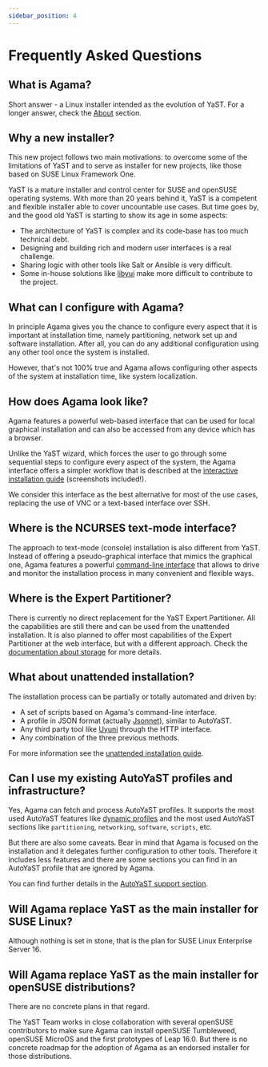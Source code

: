 ```yaml
---
sidebar_position: 4
---
```


# Frequently Asked Questions

## What is Agama?

Short answer - a Linux installer intended as the evolution of YaST. For a longer answer, check
the [About](/about) section.

## Why a new installer?

This new project follows two main motivations: to overcome some of the limitations of YaST and to
serve as installer for new projects, like those based on SUSE Linux Framework One.

YaST is a mature installer and control center for SUSE and openSUSE operating systems. With more
than 20 years behind it, YaST is a competent and flexible installer able to cover uncountable use
cases. But time goes by, and the good old YaST is starting to show its age in some aspects:

- The architecture of YaST is complex and its code-base has too much technical debt.
- Designing and building rich and modern user interfaces is a real challenge.
- Sharing logic with other tools like Salt or Ansible is very difficult.
- Some in-house solutions like [libyui](https://github.com/libyui/libyui) make more difficult to
  contribute to the project.

## What can I configure with Agama?

In principle Agama gives you the chance to configure every aspect that it is important at
installation time, namely partitioning, network set up and software installation. After all, you can
do any additional configuration using any other tool once the system is installed.

However, that's not 100% true and Agama allows configuring other aspects of the system at
installation time, like system localization.

## How does Agama look like?

Agama features a powerful web-based interface that can be used for local graphical installation and
can also be accessed from any device which has a browser.

Unlike the YaST wizard, which forces the user to go through some sequential steps to configure every
aspect of the system, the Agama interface offers a simpler workflow that is described at the
[interactive installation guide](/docs/overview/webui) (screenshots included!).

We consider this interface as the best alternative for most of the use cases, replacing the
use of VNC or a text-based interface over SSH.

## Where is the NCURSES text-mode interface?

The approach to text-mode (console) installation is also different from YaST. Instead of offering a
pseudo-graphical interface that mimics the graphical one, Agama features a powerful
[command-line interface](/docs/user/cli) that allows to drive and monitor the installation process
in many convenient and flexible ways.

## Where is the Expert Partitioner?

There is currently no direct replacement for the YaST Expert Partitioner. All the capabilities are
still there and can be used from the unattended installation. It is also planned to offer most
capabilities of the Expert Partitioner at the web interface, but with a different approach. Check
the [documentation about storage](/docs/user/storage) for more details.

## What about unattended installation?

The installation process can be partially or totally automated and driven by:

  - A set of scripts based on Agama's command-line interface.
  - A profile in JSON format (actually [Jsonnet](https://jsonnet.org/)), similar to AutoYaST.
  - Any third party tool like [Uyuni](https://www.uyuni-project.org/) through the HTTP interface.
  - Any combination of the three previous methods.

For more information see the [unattended installation guide](/docs/user/unattended).

## Can I use my existing AutoYaST profiles and infrastructure?

Yes, Agama can fetch and process AutoYaST profiles. It supports the most used AutoYaST features
like [dynamic profiles](https://documentation.suse.com/sles/15-SP5/html/SLES-all/part-dynamic-profiles.html)
and the most used AutoYaST sections like `partitioning`, `networking`, `software`, `scripts`, etc.

But there are also some caveats. Bear in mind that Agama is focused on the installation and it delegates
further configuration to other tools. Therefore it includes less features and there are some
sections you can find in an AutoYaST profile that are ignored by Agama.

You can find further details in the [AutoYaST support section](/docs/user/unattended/autoyast).

## Will Agama replace YaST as the main installer for SUSE Linux?

Although nothing is set in stone, that is the plan for SUSE Linux Enterprise Server 16.

## Will Agama replace YaST as the main installer for openSUSE distributions?

There are no concrete plans in that regard.

The YaST Team works in close collaboration with several openSUSE contributors to make sure Agama can
install openSUSE Tumbleweed, openSUSE MicroOS and the first prototypes of Leap 16.0. But there is
no concrete roadmap for the adoption of Agama as an endorsed installer for those distributions.
